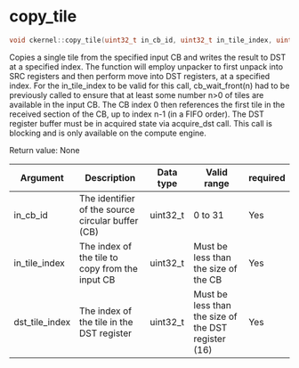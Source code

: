 # copy_tile

```cpp
void ckernel::copy_tile(uint32_t in_cb_id, uint32_t in_tile_index, uint32_t dst_tile_index)
```

Copies a single tile from the specified input CB and writes the result to DST at a specified index. The function will employ unpacker to first unpack into SRC registers and then perform move into DST registers, at a specified index. For the in_tile_index to be valid for this call, cb_wait_front(n) had to be previously called to ensure that at least some number n>0 of tiles are available in the input CB. The CB index 0 then references the first tile in the received section of the CB, up to index n-1 (in a FIFO order). The DST register buffer must be in acquired state via acquire_dst call. This call is blocking and is only available on the compute engine.

Return value: None

| Argument       | Description                                       | Data type      | Valid range                                         | required       |
|----------------|---------------------------------------------------|----------------|-----------------------------------------------------|----------------|
| in_cb_id       | The identifier of the source circular buffer (CB) | uint32_t       | 0 to 31                                             | Yes            |
| in_tile_index  | The index of the tile to copy from the input CB   | uint32_t       | Must be less than the size of the CB                | Yes            |
| dst_tile_index | The index of the tile in the DST register         | uint32_t       | Must be less than the size of the DST register (16) | Yes            |

